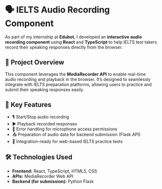 # 🗣️ IELTS Audio Recording Component

As part of my internship at **Edubot**, I developed an **interactive audio recording component** using **React** and **TypeScript** to help IELTS test takers record their speaking responses directly from the browser.



## 🎯 Project Overview

This component leverages the **MediaRecorder API** to enable real-time audio recording and playback in the browser. It’s designed to seamlessly integrate with IELTS preparation platforms, allowing users to practice and submit their speaking responses easily.



## 🚀 Key Features

- 🎙️ Start/Stop audio recording
- ▶️ Playback recorded responses
- 🔐 Error handling for microphone access permissions
- 📤 Preparation of audio data for backend submission (Flask API)
- 🔁 Integration-ready for web-based IELTS practice tests



## 🛠️ Technologies Used

- **Frontend:** React, TypeScript, HTML5, CSS
- **APIs:** MediaRecorder Web API
- **Backend (for submission):** Python Flask




